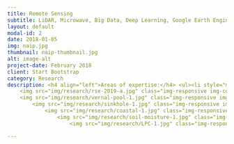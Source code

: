 ```yaml
---
title: Remote Sensing
subtitle: LiDAR, Microwave, Big Data, Deep Learning, Google Earth Engine, Azure
layout: default
modal-id: 2
date: 2018-01-05
img: naip.jpg
thumbnail: naip-thumbnail.jpg
alt: image-alt
project-date: February 2018
client: Start Bootstrap
category: Research
description: <h4 align="left">Areas of expertise:</h4> <ul><li style="margin:10px" align="left">LiDAR Remote Sensing</li><li style="margin:10px" align="left">Microwave Remote Sensing</li><li style="margin:10px" align="left">Wetlands and Water Resources</li><li style="margin:10px" align="left">Deep Learning and Cloud Computing (Google Earth Engine, Microsoft Azure)</li></ul><hr>     <h3>LiDAR Remote Sensing</h3><br>   <h4 align="left">Mapping Wetland Inundatation Dynamics</h4> <p class="large" align="left"><strong>Wu, Q.</strong>, Lane, C.R., Li, X., Zhao, K., Zhou, Y., Clinton, N., DeVries, B., Golden, H.E., & Lang, M.W. (2019). Integrating LiDAR data and multi-temporal aerial imagery to map wetland inundation dynamics using Google Earth Engine. <u><em>Remote Sensing of Environment</em></u>. 228:1-13. DOI:10.1016/j.rse.2019.04.015 (<a href="gishub#2019-RSE">download</a>)</p>
    <img src="img/research/rse-2019-a.jpg" class="img-responsive img-centered""></img><img src="img/research/rse-2019-b.jpg" class="img-responsive img-centered""></img><img src="img/research/rse-2019-c.jpg" class="img-responsive img-centered""></img>  <hr>  <h4 align="left">Vernal Pool Detection</h4> <p class="large" align="left"><strong>Wu, Q.</strong>, Lane, C.R., &amp; Liu, H. (2014). An Effective Method for Detecting Potential Woodland Vernal Pools Using High-Resolution LiDAR Data and Aerial Imagery. <u><em>Remote Sensing</em></u>. 6(11):11444-11467. DOI:<a href="https://doi.org/10.3390/rs61111444" target="_blank">10.3390/rs61111444</a></p>
    <img src="img/research/vernal-pool-1.jpg" class="img-responsive img-centered""></img> <img src="img/research/vernal-pool-2.jpg" class="img-responsive img-centered""></img>  <hr>   <h4 align="left">Automated sinkhole Mapping</h4> <p class="large" align="left"><strong>Wu, Q.</strong>, Deng, C., &amp; Chen, Z. (2016). Automated delineation of karst sinkholes from LiDAR-derived digital elevation models. <u><em>Geomorphology</em></u>. 266, 1-10. DOI:<a href="https://doi.org/10.1016/j.geomorph.2016.05.006" target="_blank">10.1016/j.geomorph.2016.05.006</a></p>
        <img src="img/research/sinkhole-1.jpg" class="img-responsive img-centered""></img> <img src="img/research/sinkhole-2.jpg" class="img-responsive img-centered""></img>   <hr>   <h4 align="left">Coastal Change Analysis</h4> <p class="large" align="left"><strong>Wu, Q.</strong>, Su, H., Sherman, D.J., Liu, H., Wozencraft, J.M., Yu, B., &amp; Chen, Z. (2016). A graph-based approach for assessing storm-induced coastal changes. <u><em>International Journal of Remote Sensing</em></u>. 37:4854-4873. DOI:<a href="https://doi.org/10.1080/01431161.2016.1225180" target="_blank">10.1080/01431161.2016.1225180</a></p>
            <img src="img/research/coastal-1.jpg" class="img-responsive img-centered""></img> <img src="img/research/coastal-2.jpg" class="img-responsive img-centered""></img> <hr>  <h3>Microwave Remote Sensing</h3><br>     <h4 align="left">Remote Sensing of Soil Moisture</h4> <p class="large" align="left"><strong>Wu, Q.,</strong> Liu, H., Wang, L., &amp; Deng, C. (2016). Evaluation of AMSR2 L3 soil moisture products over the continental U.S. using in situ observations from International Soil Moisture Network. <u><em>International Journal of Applied Earth Observation and GeoInformation</em></u>. 45, Part B:187-199. DOI:<a href="https://doi.org/10.1016/j.jag.2015.10.011" target="_blank">10.1016/j.jag.2015.10.011</a><em>&nbsp;</em></p>
                <img src="img/research/soil-moisture-1.jpg" class="img-responsive img-centered""></img> <img src="img/research/soil-moisture-2.jpg" class="img-responsive img-centered""></img><hr>    <h3>Wetlands and Water Resources</h3><br><h4 align="left">Mapping Depressional Wetlands</h4> <p class="large" align="left"><strong>Wu, Q.</strong>, &amp; Lane, C.R. (2016). Delineation and quantification of wetland&nbsp;depressions in the Prairie Pothole Region of North Dakota. <u><em>Wetlands</em></u>. 36(2):215-227. DOI:<a href="https://doi.org/10.1007/s13157-015-0731-6" target="_blank">10.1007/s13157-015-0731-6</a></p>
                    <img src="img/research/LPC-1.jpg" class="img-responsive img-centered""></img> <img src="img/research/LPC-2.jpg" class="img-responsive img-centered""></img> <img src="img/research/LPC-3.jpg" class="img-responsive img-centered""></img> <hr><h4 align="left">Mapping Wetland Hydrologic Connectivity</h4> <p class="large" align="left"><strong>Wu, Q.</strong>, &amp; Lane, C.R. (2017). Delineating wetland catchments and modeling hydrologic connectivity using LiDAR data and aerial imagery. <u><em>Hydrology and Earth System Sciences</em></u>. 21:3579-3595. DOI:<a href="https://doi.org/10.5194/hess-21-3579-2017" target="_blank">10.5194/hess-21-3579-2017</a></p> <img src="img/research/naip.jpg" class="img-responsive img-centered""></img> <img src="img/research/connectivity.jpg" class="img-responsive img-centered""></img><hr>    <h3>Deep Learning and Cloud Computing</h3><br><h4 align="left">Deep Learning</h4> <p class="large" align="left"><strong>Object Detection and Segmentation</strong> - Using Python, Tensorflow, Keras</p><img src="img/research/segmentation.jpg" class="img-responsive img-centered""></img><img src="img/research/segmentation-2.jpg" class="img-responsive img-centered""></img><hr> <h4 align="left">Cloud Computing</h4> <p class="large" align="left"><strong>Google Earth Engine</strong> - A planetary-scale platform for Earth science data & analysis (<a href="https://goo.gl/Go8FCL" target="_blank">Demo</a>)</p><img src="img/research/gee.jpg" class="img-responsive img-centered""></img><hr>

---
```

